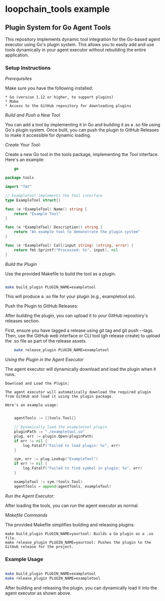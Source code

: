 # loopchain_tools example

## Plugin System for Go Agent Tools

This repository implements dynamic tool integration for the Go-based agent executor using Go's plugin system. This allows you to easily add and use tools dynamically in your agent executor without rebuilding the entire application.

### Setup Instructions

*Prerequisites*

Make sure you have the following installed:

    * Go (version 1.12 or higher, to support plugins)
    * Make
    * Access to the GitHub repository for downloading plugins

*Build and Push a New Tool*

You can add a tool by implementing it in Go and building it as a .so file using Go's plugin system. Once built, you can push the plugin to GitHub Releases to make it accessible for dynamic loading.

*Create Your Tool:*

Create a new Go tool in the tools package, implementing the Tool interface. Here's an example:

```go
    go

package tools

import "fmt"

// ExampleTool implements the Tool interface
type ExampleTool struct{}

func (e *ExampleTool) Name() string {
    return "Example Tool"
}

func (e *ExampleTool) Description() string {
    return "An example tool to demonstrate the plugin system"
}

func (e *ExampleTool) Call(input string) (string, error) {
    return fmt.Sprintf("Processed: %s", input), nil
}
```

*Build the Plugin*

Use the provided Makefile to build the tool as a plugin.

```bash

make build_plugin PLUGIN_NAME=exampletool

```

This will produce a .so file for your plugin (e.g., exampletool.so).

Push the Plugin to GitHub Releases:

After building the plugin, you can upload it to your GitHub repository's releases section.

First, ensure you have tagged a release using git tag and git push --tags.
    Then, use the GitHub web interface or CLI tool (gh release create) to upload the .so file as part of the release assets.

```bash
    make release_plugin PLUGIN_NAME=exampletool
```

*Using the Plugin in the Agent Executor*

The agent executor will dynamically download and load the plugin when it runs.

    Download and Load the Plugin:

    The agent executor will automatically download the required plugin from GitHub and load it using the plugin package.

    Here's an example usage:

```go

    agentTools := []tools.Tool{}

    // Dynamically load the exampletool plugin
    pluginPath := "./exampletool.so"
    plug, err := plugin.Open(pluginPath)
    if err != nil {
        log.Fatalf("Failed to load plugin: %v", err)
    }

    sym, err := plug.Lookup("ExampleTool")
    if err != nil {
        log.Fatalf("Failed to find symbol in plugin: %v", err)
    }

    exampleTool := sym.(tools.Tool)
    agentTools = append(agentTools, exampleTool)
```

*Run the Agent Executor:*

After loading the tools, you can run the agent executor as normal.

*Makefile Commands*

The provided Makefile simplifies building and releasing plugins:

    make build_plugin PLUGIN_NAME=yourtool: Builds a Go plugin as a .so file.
    make release_plugin PLUGIN_NAME=yourtool: Pushes the plugin to the GitHub release for the project.

### Example Usage

```bash

make build_plugin PLUGIN_NAME=exampletool
make release_plugin PLUGIN_NAME=exampletool
```

After building and releasing the plugin, you can dynamically load it into the agent executor as shown above.
